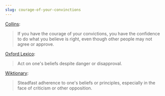 ```yaml
---
slug: courage-of-your-convinctions
---
```


[Collins](https://www.collinsdictionary.com/dictionary/english/the-courage-of-your-convictions):

> If you have the courage of your convictions, you have the confidence to do what you believe is right, even though other people may not agree or approve.

[Oxford Lexico](https://www.lexico.com/definition/have_the_courage_of_one's_convictions):

> Act on one's beliefs despite danger or disapproval.

[Wiktionary](https://en.wiktionary.org/wiki/courage_of_one's_convictions):

> Steadfast adherence to one's beliefs or principles, especially in the face of criticism or other opposition. 